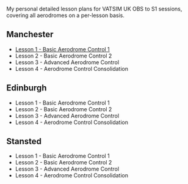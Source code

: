 My personal detailed lesson plans for VATSIM UK OBS to S1 sessions, covering all aerodromes on a per-lesson basis.

## Manchester
 - [Lesson 1 - Basic Aerodrome Control 1](https://github.com/RadarController/VATSIM-UK-OBS-S1-Lesson-Plans/blob/main/egcc-lesson-1.md)
 - Lesson 2 - Basic Aerodrome Control 2
 - Lesson 3 - Advanced Aerodrome Control
 - Lesson 4 - Aerodrome Control Consolidation
## Edinburgh
 - Lesson 1 - Basic Aerodrome Control 1
 - Lesson 2 - Basic Aerodrome Control 2
 - Lesson 3 - Advanced Aerodrome Control
 - Lesson 4 - Aerodrome Control Consolidation
## Stansted 
 - Lesson 1 - Basic Aerodrome Control 1
 - Lesson 2 - Basic Aerodrome Control 2
 - Lesson 3 - Advanced Aerodrome Control
 - Lesson 4 - Aerodrome Control Consolidation
